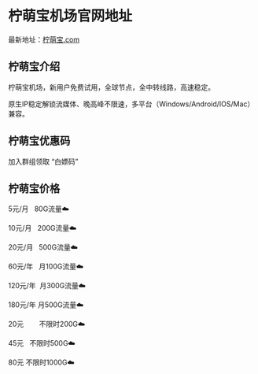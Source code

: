 # 柠萌宝机场官网地址

最新地址：[柠萌宝.com](https://hd.xn--pbt38zg4v.com/#/register?code=O6Kbo3v4)

## 柠萌宝介绍

柠萌宝机场，新用户免费试用，全球节点，全中转线路，高速稳定。

原生IP稳定解锁流媒体、晚高峰不限速，多平台（Windows/Android/IOS/Mac）兼容。

## 柠萌宝优惠码

加入群组领取 “白嫖码”

## 柠萌宝价格

5元/月       80G流量☁️

10元/月     200G流量☁️

20元/月    500G流量☁️

60元/年   月100G流量☁️

120元/年  月300G流量☁️

180元/年  月500G流量☁️

20元        不限时200G☁️

45元        不限时500G☁️

80元        不限时1000G☁️

